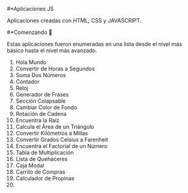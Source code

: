 #*Aplicaciones JS

Aplicaciones creadas con HTML, CSS y JAVASCRIPT.

#*Comenzando 🚀

Estas aplicaciones fueron enumeradas en una lista desde el nivel más básico hasta el nivel más avanzado.

1. Hola Mundo
2. Convertir de Horas a Segundos
3. Suma Dos Números
4. Contador
5. Reloj
6. Generador de Frases
7. Sección Colapsable
8. Cambiar Color de Fondo
9. Rotación de Cadena
10. Encuentra la Raíz
11. Calcula el Área de un Triángulo
12. Convertir Kilómetros a Millas
13. Convertir Grados Celsius a Farenheit
14. Encuentra el Factorial de un Número
15. Tabla de Multiplicación
16. Lista de Quehaceres
17. Caja Modal
18. Carrito de Compras
19. Calculador de Propinas  
20.
